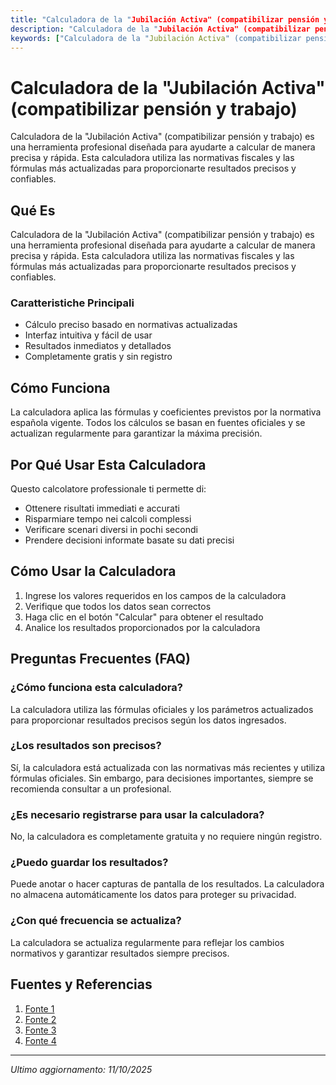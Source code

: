 ```yaml
---
title: "Calculadora de la "Jubilación Activa" (compatibilizar pensión y trabajo)"
description: "Calculadora de la "Jubilación Activa" (compatibilizar pensión y trabajo) es una herramienta profesional diseñada para ayudarte a calcular de manera precisa y rápida. Esta calculadora utiliza las normativas fiscales y las fórmulas más actualizadas para proporcionarte resultados precisos y confiables."
keywords: ["Calculadora de la "Jubilación Activa" (compatibilizar pensión y trabajo)", "calcolatore", "calcolo online"]
---
```


# Calculadora de la "Jubilación Activa" (compatibilizar pensión y trabajo)

Calculadora de la "Jubilación Activa" (compatibilizar pensión y trabajo) es una herramienta profesional diseñada para ayudarte a calcular de manera precisa y rápida. Esta calculadora utiliza las normativas fiscales y las fórmulas más actualizadas para proporcionarte resultados precisos y confiables.

## Qué Es

Calculadora de la "Jubilación Activa" (compatibilizar pensión y trabajo) es una herramienta profesional diseñada para ayudarte a calcular de manera precisa y rápida. Esta calculadora utiliza las normativas fiscales y las fórmulas más actualizadas para proporcionarte resultados precisos y confiables.

### Caratteristiche Principali

- Cálculo preciso basado en normativas actualizadas
- Interfaz intuitiva y fácil de usar
- Resultados inmediatos y detallados
- Completamente gratis y sin registro

## Cómo Funciona

La calculadora aplica las fórmulas y coeficientes previstos por la normativa española vigente. Todos los cálculos se basan en fuentes oficiales y se actualizan regularmente para garantizar la máxima precisión.

## Por Qué Usar Esta Calculadora

Questo calcolatore professionale ti permette di:

- Ottenere risultati immediati e accurati
- Risparmiare tempo nei calcoli complessi
- Verificare scenari diversi in pochi secondi
- Prendere decisioni informate basate su dati precisi

## Cómo Usar la Calculadora

1. Ingrese los valores requeridos en los campos de la calculadora
2. Verifique que todos los datos sean correctos
3. Haga clic en el botón "Calcular" para obtener el resultado
4. Analice los resultados proporcionados por la calculadora

## Preguntas Frecuentes (FAQ)

### ¿Cómo funciona esta calculadora?

La calculadora utiliza las fórmulas oficiales y los parámetros actualizados para proporcionar resultados precisos según los datos ingresados.

### ¿Los resultados son precisos?

Sí, la calculadora está actualizada con las normativas más recientes y utiliza fórmulas oficiales. Sin embargo, para decisiones importantes, siempre se recomienda consultar a un profesional.

### ¿Es necesario registrarse para usar la calculadora?

No, la calculadora es completamente gratuita y no requiere ningún registro.

### ¿Puedo guardar los resultados?

Puede anotar o hacer capturas de pantalla de los resultados. La calculadora no almacena automáticamente los datos para proteger su privacidad.

### ¿Con qué frecuencia se actualiza?

La calculadora se actualiza regularmente para reflejar los cambios normativos y garantizar resultados siempre precisos.

## Fuentes y Referencias

1. [Fonte 1](https://revista.seg-social.es/-/20220805-jubilacion-activa-tuss)
2. [Fonte 2](https://www.ondacero.es/noticias/economia/asi-calcula-nueva-cuantia-pension-optas-jubilacion-activa_2025020467a201b00b2ad20001b3917a.html)
3. [Fonte 3](https://www.campmanyabogados.com/blog/jubilacion/activa)
4. [Fonte 4](https://www.santanderconsumer.es/simplefinance/blog/economia-personal/salud-financiera/post/herramientas-digitales-simular-pension-jubilacion)

---

*Ultimo aggiornamento: 11/10/2025*
